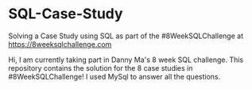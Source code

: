 # SQL-Case-Study
Solving a Case Study using SQL as part of the #8WeekSQLChallenge at https://8weeksqlchallenge.com 

Hi, I am currently taking part in Danny Ma's 8 week SQL challenge. This repository contains the solution for the 8 case studies in #8WeekSQLChallenge! I used MySql to answer all the questions.

